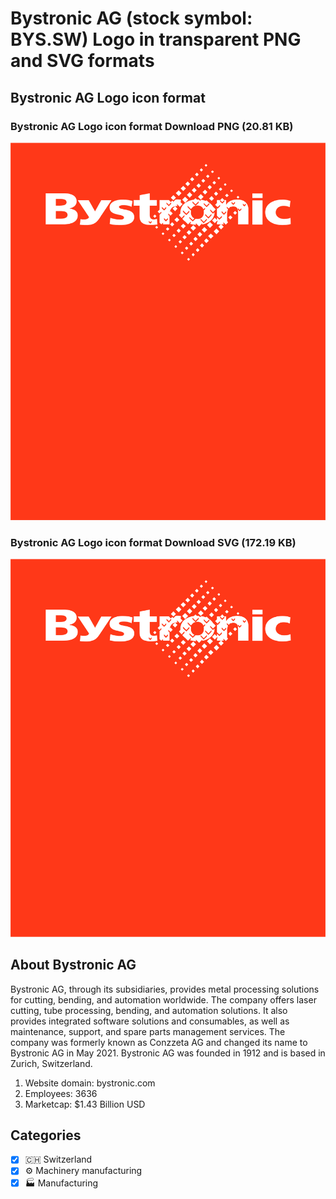 # Bystronic AG (stock symbol: BYS.SW) Logo in transparent PNG and SVG formats

## Bystronic AG Logo icon format

### Bystronic AG Logo icon format Download PNG (20.81 KB)

![Bystronic AG Logo icon format Download PNG (20.81 KB)](/img/orig/BYS.SW-ed4fe4c1.png)

### Bystronic AG Logo icon format Download SVG (172.19 KB)

![Bystronic AG Logo icon format Download SVG (172.19 KB)](/img/orig/BYS.SW-609722b9.svg)

## About Bystronic AG

Bystronic AG, through its subsidiaries, provides metal processing solutions for cutting, bending, and automation worldwide. The company offers laser cutting, tube processing, bending, and automation solutions. It also provides integrated software solutions and consumables, as well as maintenance, support, and spare parts management services. The company was formerly known as Conzzeta AG and changed its name to Bystronic AG in May 2021. Bystronic AG was founded in 1912 and is based in Zurich, Switzerland.

1. Website domain: bystronic.com
2. Employees: 3636
3. Marketcap: $1.43 Billion USD


## Categories
- [x] 🇨🇭 Switzerland
- [x] ⚙️ Machinery manufacturing
- [x] 🏭 Manufacturing

